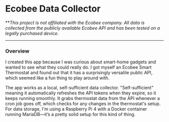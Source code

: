 # Ecobee Data Collector

***This project is not affiliated with the Ecobee company. All data is collected from the publicly available Ecobee API and has been tested on a legally purchased device.*

---

### Overview

I created this app because I was curious about smart-home gadgets and wanted to see what they could really do. I got myself an Ecobee Smart Thermostat and found out that it has a surprisingly versatile public API, which seemed like a fun thing to play around with.

The app works as a local, self-sufficient data collector. "Self-sufficient" meaning it automatically refreshes the API tokens when they expire, so it keeps running smoothly. It grabs thermostat data from the API whenever a cron job goes off, which checks for any changes in the thermostat's setup. For data storage, I'm using a Raspberry Pi 4 with a Docker container running MariaDB—it’s a pretty solid setup for this kind of thing.